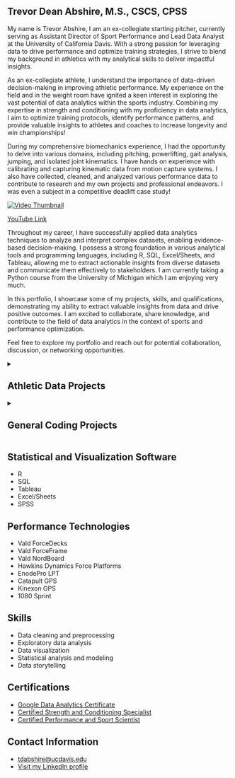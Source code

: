 
## Trevor Dean Abshire, M.S., CSCS, CPSS

My name is Trevor Abshire, I am an ex-collegiate starting pitcher, currently serving as Assistant Director of Sport Performance and Lead Data Analyst at the University of California Davis. With a strong passion for leveraging data to drive performance and optimize training strategies, I strive to blend my background in athletics with my analytical skills to deliver impactful insights.

As an ex-collegiate athlete, I understand the importance of data-driven decision-making in improving athletic performance. My experience on the field and in the weight room have ignited a keen interest in exploring the vast potential of data analytics within the sports industry. Combining my expertise in strength and conditioning with my proficiency in data analytics, I aim to optimize training protocols, identify performance patterns, and provide valuable insights to athletes and coaches to increase longevity and win championships!

During my comprehensive biomechanics experience, I had the opportunity to delve into various domains, including pitching, powerlifting, gait analysis, jumping, and isolated joint kinematics. I have hands on experience with calibrating and capturing kinematic data from motion capture systems. I also have collected, cleaned, and analyzed various performance data to contribute to research and my own projects and professional endeavors. I was even a subject in a competitive deadlift case study!


[![Video Thumbnail](https://img.youtube.com/vi/K75-x8oRwc8/0.jpg)](https://youtu.be/K75-x8oRwc8)

[YouTube Link](https://youtu.be/K75-x8oRwc8)



Throughout my career, I have successfully applied data analytics techniques to analyze and interpret complex datasets, enabling evidence-based decision-making. I possess a strong foundation in various analytical tools and programming languages, including R, SQL, Excel/Sheets, and Tableau, allowing me to extract actionable insights from diverse datasets and communicate them effectively to stakeholders. I am currently taking a Python course from the University of Michigan which I am enjoying very much. 


In this portfolio, I showcase some of my projects, skills, and qualifications, demonstrating my ability to extract valuable insights from data and drive positive outcomes. I am excited to collaborate, share knowledge, and contribute to the field of data analytics in the context of sports and performance optimization.

Feel free to explore my portfolio and reach out for potential collaboration, discussion, or networking opportunities.


<details><summary><h2>Athletic Data Projects</h2></summary>


### Project 1: KinaTrax Pitching Data - Case Study

- <span style="font-size: 14px;">Objective: Analyze and interpret biomechanical and ball pitching data for performance and injury preventative purposes <br> (Averages, Launch Angles, Spin Rates, Elbow Varus Torque)    </span>

#### [R Code](Project3_Rcode)

1.Find the Fastball (Pitch_Type) velocity (Pitch_Velocity) mean and standard deviation for each pitcher that threw in the game on 8/2/2022 for Team 2.

 <img src="https://github.com/ktrev123/Trevor-Abshire-Portfolio/assets/138731104/4852adc4-633f-45d1-a272-3fe9c5af0952" alt="image" width="600">

2.Find the Breaking Ball (Pitch_Type; Group Slider & Curveball together) spin rate (Spin_Rate) mean and standard deviation for each pitcher that threw in the game on 8/3/2022 for Team 1.

 <img src="https://github.com/ktrev123/Trevor-Abshire-Portfolio/assets/138731104/1bd2dd57-5278-4966-99c8-b40bd4b6f0bc" alt="image" width="600">

3.Rank the Pitchers (id_pitcher) who allowed the 15 hardest batted ball exit velocities (Exit_Velocity) above 10-degrees of launch (Launch_Angle) in any game.<br>
What pitch type (Pitch_Type) was thrown to the batter on each hit?<br>
What was the launch angle (Launch_Angle) on each hit?<br>
What was the result of each play (Play_Result)?<br>
Bullet-point up to 3 primary insights you can derive from this ranking.

 <img src="https://github.com/ktrev123/Trevor-Abshire-Portfolio/assets/138731104/bb1824e8-79ba-404e-afc4-ee6b1df9032f" alt="image" width="600">

- 11 out of 15 (73%) of the hardest hit pitches were fastballs, suggesting that weaker contact could be influenced with off-speed pitches
- Launch angles between 10 and 26 degrees often presented desirable play results (Single/HomeRun) while launch angles greater than 30 resulted in outs
- If a hitter can achieve high exit velocities (>100mph), coaches might consider implementing practice drills where hitters are encouraged to attack the ball within 10 to 26 degrees of launch angle

4.Is there a statistically significant difference in mean Elbow Varus Torque at Max Shoulder External Rotation (Elb_Var_Torque_MER) between Pitchers (id_pitcher) 800021 and 800098? (α _< 0.05)

 To assess whether there is a significant difference in mean elbow varus torque at max shoulder external rotation between Pitcher21 and Pitcher98, a Shapiro-Wilk normality test was used to test the normality of the observations along with an F-test to assess variance equality. Because the observations within both pitchers were normal and the variance between pitchers was unequal, a Welch's t-test was used and a p-value less than 0.001 (2e-16) was found, indicating that there is a statistically significant difference in mean elbow varus torque at max shoulder external rotation between Pitcher21 and Pitcher98.

<img src="https://github.com/ktrev123/Trevor-Abshire-Portfolio/assets/138731104/bbb57ef3-c374-4f44-8a2c-7ef931868b65" alt="image" width="600">

<img src="https://github.com/ktrev123/Trevor-Abshire-Portfolio/assets/138731104/8b111a22-a3bf-42c0-a7b4-62a9d679b42f" alt="image" width="600">

5.Based on your findings from Question 4, provide further analysis on where you would recommend biomechanical intervention with either pitcher.

 Pitcher21 and Pitcher98 show a statistically significant difference in elbow varus torque at maximal external rotation while having similar average fastball and breaking ball velocities (Pitcher21 = 92.02/81.04mph, Pitcher98 = 92.71/82.35mph). This suggests that further investigation into Pitcher98's biomechanical capabilities is necessary.
Considering the anatomical requirements of both the lower and upper extremities along with the trunk and pelvis during the pitching delivery at time of max external rotation, four upper extremity metrics, two lower, one thoracic, and one pelvic metric were correlated against elbow varus torque at max external rotation and pitch velocity within the entire pitching staff. One lower extremity and one thoracic variable of interest were identified to have a moderate negative correlation with elbow varus torque at max external rotation within the entire pitching staff: Trunk_Lean_MER (r = -0.47) and Lead_Ankle_EvInv_MER (r = -0.38). A statistical analysis was performed to identify if Pitcher98 had significantly different trunk lean and lead ankle positioning than the rest of the pitching staff. An independent, non-parametric, statistical test showed that Pitcher98 has statistically significant differences in both trunk lean and lead ankle positioning at max external rotation in comparison to the rest of the pitching staff.
While individual pitching mechanics are infinitely unique in nature, these findings suggest assessing the biomechanical capabilities of Pitcher98’s trunk and lead ankle. Pitcher98 would likely benefit from a complete and detailed analysis of the stability and mobility of the lead ankle joint and thoracic spine. Meanwhile, assessment of the capabilities of the external and internal rotator musculature of the shoulder as well as scapulohumeral rhythm could provide further insight to the force accepting capabilities of Pitcher98’s medial elbow. It is also advised to monitor throwing volume and intensity for Pitcher98 given that he is undergoing significantly higher medial elbow forces compared to his teammate.

<div style="display: flex;">
  <img src="https://github.com/ktrev123/Trevor-Abshire-Portfolio/assets/138731104/ba0fd615-1778-4228-a22b-93b476dd07f6" alt="image" width="350">
  <img src="https://github.com/ktrev123/Trevor-Abshire-Portfolio/assets/138731104/9a18df51-59d3-4589-8376-9e6a8e5810e1" alt="image" width="350">
</div>


<div style="display: flex;">
  <img src="https://github.com/ktrev123/Trevor-Abshire-Portfolio/assets/138731104/665b4900-804e-445d-89b6-478649cd14e9" alt="image" width="350">
  <img src="https://github.com/ktrev123/Trevor-Abshire-Portfolio/assets/138731104/ec8d25f6-b16d-4e8d-bff9-fe209bcf7355" alt="image" width="350">
</div>

### Project 2: Force Platform Position Analysis

- <span style="font-size: 14px; text-indent: 20px;">Objective:</span> Analyze the performance and force production characteristics of starters from each position group using Vald ForceDecks force platforms

#### [R Code](PositionBoxplot.R)
<div style="display:flex; justify-content:center;">
  <img src="mRSI_Position_Boxplot.png" alt="mRSI by Position" style="width:400px; margin-right:10px;">
  <img src="RelativePeakForce_Position_Boxplot.png" alt="Relative Peak Force by Position" style="width:400px;">
</div>

- Processed and cleaned a substantial dataset consisting of over 1000 data points, meticulously eliminating null values and detecting systematic outliers to ensure data integrity and quality
- Employed advanced R coding techniques to filter and segment the dataset based on position groups, enabling focused analysis and generating insightful visualizations tailored to specific groups
- Leveraged data analytics and statistical modeling in R to identify position groups that exhibited specific requirements for improved reactive and concentric strength, allowing for targeted training interventions and performance optimization strategies

### Project 3: Asymmetry Assessment and Flagging

- <span style="font-size: 14px;">Objective: Develop a comprehensive assessment framework to evaluate asymmetries in the single leg jump test, considering peak landing force, and flag individuals at higher risk of injury, while providing strength and conditioning coaches a named list recommending potential exercise interventions for any athlete with a greater than 15% asymmetry in landing forces </span>

#### [R Code](SL_Jump.R)
<img src="SL_Jump_BarChart.png" alt="Single Leg Jump Asymmetries" style="width:400px;">

- Employed rigorous data cleaning techniques on a dataset comprising over 1000 data points, ensuring data integrity and quality
- Leveraged my expertise in human kinematics and understanding of football to identify eccentric landing capabilities as a relevant metric for analysis
- Developed a comprehensive data visualization showcasing the frequency of tests exhibiting different levels of asymmetry, providing valuable insights into the performance characteristics of the athletes

</details>

<details>
  <summary><h2>General Coding Projects</h2></summary>

  ### Project 4: Football Roster Web Scrape

  [Python Code](RosterWebsiteScrape.py)

- <span style="font-size: 14px;">Objective: Scrape data from a roster website to create a standardized list of Names, Academic Years, Positions, and Roster Images for spreadsheet and dashboard use    </span>




</details>

## Statistical and Visualization Software
  - R
  - SQL
  - Tableau
  - Excel/Sheets
  - SPSS

## Performance Technologies
  - Vald ForceDecks
  - Vald ForceFrame
  - Vald NordBoard
  - Hawkins Dynamics Force Platforms
  - EnodePro LPT
  - Catapult GPS
  - Kinexon GPS
  - 1080 Sprint
  
## Skills
  - Data cleaning and preprocessing
  - Exploratory data analysis
  - Data visualization
  - Statistical analysis and modeling
  - Data storytelling
  
## Certifications
  - [Google Data Analytics Certificate](Trevor_Abshire_Google_Data_Analytics_Certificate.pdf)
  - [Certified Strength and Conditioning Specialist](https://certificates.nsca.com/1f2cf9a0-1e9b-4211-beef-dd1277cbf97e#gs.2a323g)
  - [Certified Performance and Sport Scientist](https://certificates.nsca.com/cefcc200-5bd9-4352-bad9-fb8e8677ef4e#gs.2a32yo)
    

## Contact Information
- [tdabshire@ucdavis.edu](tdabshire@ucdavis.edu)
- [Visit my LinkedIn profile](https://www.linkedin.com/in/trevorabshire/)

